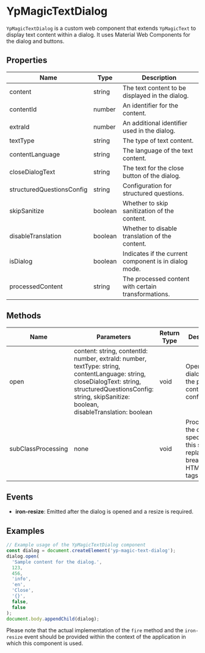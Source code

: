 # YpMagicTextDialog

`YpMagicTextDialog` is a custom web component that extends `YpMagicText` to display text content within a dialog. It uses Material Web Components for the dialog and buttons.

## Properties

| Name                     | Type      | Description                                           |
|--------------------------|-----------|-------------------------------------------------------|
| content                  | string    | The text content to be displayed in the dialog.       |
| contentId                | number    | An identifier for the content.                        |
| extraId                  | number    | An additional identifier used in the dialog.          |
| textType                 | string    | The type of text content.                             |
| contentLanguage          | string    | The language of the text content.                     |
| closeDialogText          | string    | The text for the close button of the dialog.          |
| structuredQuestionsConfig| string    | Configuration for structured questions.               |
| skipSanitize             | boolean   | Whether to skip sanitization of the content.          |
| disableTranslation       | boolean   | Whether to disable translation of the content.        |
| isDialog                 | boolean   | Indicates if the current component is in dialog mode. |
| processedContent         | string    | The processed content with certain transformations.   |

## Methods

| Name            | Parameters                                                                                                      | Return Type | Description                                                                                   |
|-----------------|-----------------------------------------------------------------------------------------------------------------|-------------|-----------------------------------------------------------------------------------------------|
| open            | content: string, contentId: number, extraId: number, textType: string, contentLanguage: string, closeDialogText: string, structuredQuestionsConfig: string, skipSanitize: boolean, disableTranslation: boolean | void        | Opens the dialog with the provided content and configuration.                                 |
| subClassProcessing | none                                                                                                            | void        | Processes the content specific to this subclass, replacing line breaks with HTML `<br />` tags.|

## Events

- **iron-resize**: Emitted after the dialog is opened and a resize is required.

## Examples

```typescript
// Example usage of the YpMagicTextDialog component
const dialog = document.createElement('yp-magic-text-dialog');
dialog.open(
  'Sample content for the dialog.',
  123,
  456,
  'info',
  'en',
  'Close',
  '{}',
  false,
  false
);
document.body.appendChild(dialog);
```

Please note that the actual implementation of the `fire` method and the `iron-resize` event should be provided within the context of the application in which this component is used.